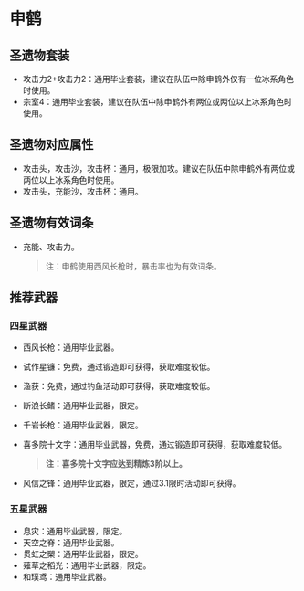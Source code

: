# 申鹤

## 圣遗物套装

- 攻击力2+攻击力2：通用毕业套装，建议在队伍中除申鹤外仅有一位冰系角色时使用。
- 宗室4：通用毕业套装，建议在队伍中除申鹤外有两位或两位以上冰系角色时使用。

## 圣遗物对应属性

- 攻击头，攻击沙，攻击杯：通用，极限加攻。建议在队伍中除申鹤外有两位或两位以上冰系角色时使用。
- 攻击头，充能沙，攻击杯：通用。

## 圣遗物有效词条

- 充能、攻击力。

  > 注：申鹤使用西风长枪时，暴击率也为有效词条。  

## 推荐武器

### 四星武器

- 西风长枪：通用毕业武器。
- 试作星镰：免费，通过锻造即可获得，获取难度较低。
- 渔获：免费，通过钓鱼活动即可获得，获取难度较低。
- 断浪长鳍：通用毕业武器，限定。
- 千岩长枪：通用毕业武器，限定。
- 喜多院十文字：通用毕业武器，免费，通过锻造即可获得，获取难度较低。

  > **注：喜多院十文字应达到精炼3阶以上。**  

- 风信之锋：通用毕业武器，限定，通过3.1限时活动即可获得。

### 五星武器

- 息灾：通用毕业武器，限定。
- 天空之脊：通用毕业武器。
- 贯虹之槊：通用毕业武器，限定。
- 薙草之稻光：通用毕业武器，限定。
- 和璞鸢：通用毕业武器。
